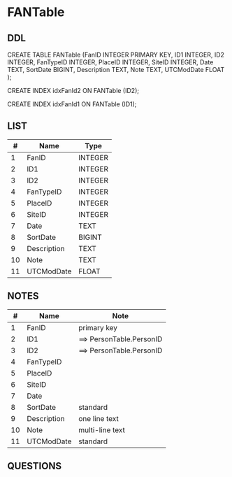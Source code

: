 # FANTable

## DDL

CREATE TABLE FANTable (FanID INTEGER PRIMARY KEY, ID1 INTEGER, ID2 INTEGER, FanTypeID INTEGER, PlaceID INTEGER, SiteID INTEGER, Date TEXT, SortDate BIGINT, Description TEXT, Note TEXT, UTCModDate FLOAT );

CREATE INDEX idxFanId2 ON FANTable (ID2);

CREATE INDEX idxFanId1 ON FANTable (ID1);



## LIST

|#  | Name          | Type      |
|---|---------------|-----------|
1	| FanID			| INTEGER
2	| ID1			| INTEGER
3	| ID2			| INTEGER
4	| FanTypeID		| INTEGER
5	| PlaceID		| INTEGER
6	| SiteID		| INTEGER
7	| Date			| TEXT
8	| SortDate		| BIGINT
9	| Description	| TEXT
10	| Note			| TEXT
11	| UTCModDate	| FLOAT

## NOTES

|#  | Name          | Note      |
|---|---------------|-----------|
1	| FanID			| primary key
2	| ID1			| ==> PersonTable.PersonID
3	| ID2			| ==> PersonTable.PersonID
4	| FanTypeID		| 
5	| PlaceID		| 
6	| SiteID		| 
7	| Date			| 
8	| SortDate		| standard
9	| Description	| one line text
10	| Note			| multi-line text
11	| UTCModDate	| standard



## QUESTIONS



